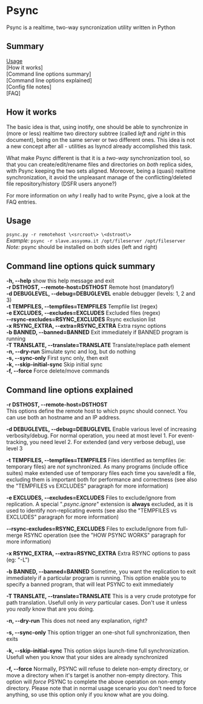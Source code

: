 # Psync
Psync is a realtime, two-way syncronization utility written in Python

## Summary
[Usage](https://github.com/shodanshok/psync#usage)  
[How it works]  
[Command line options summary]  
[Command line options explained]  
[Config file notes]  
[FAQ]

## How it works
The basic idea is that, using inotify, one should be able to synchronize in (more or less) realtime two directory subtree (called *left* and *right* in this document), being on the same server or two different ones. This idea is not a new concept after all - utilities as lsyncd already accomplished this task.

What make Psync different is that it is a *two-way* synchronization tool, so that you can create/edit/rename files and directories on *both* replica sides, with Psync keeping the two sets aligned. Moreover, being a (quasi) realtime synchronization, it avoid the unpleasant manage of the conflicting/deleted file repository/history (DSFR users anyone?)

For more information on *why* I really had to write Psync, give a look at the FAQ entries.

## Usage
`psync.py -r remotehost \<srcroot\> \<dstroot\>`  
*Example:* `psync -r slave.assyoma.it /opt/fileserver /opt/fileserver`  
*Note:* psync should be installed on both sides (left and right)

## Command line options quick summary
**-h, --help** show this help message and exit  
**-r DSTHOST, --remote-host=DSTHOST** Remote host (mandatory!)  
**-d DEBUGLEVEL, --debug=DEBUGLEVEL** enable debugger (levels: 1, 2 and 3)  
**-t TEMPFILES, --tempfiles=TEMPFILES** Tempfile list (regex)  
**-e EXCLUDES, --excludes=EXCLUDES** Excluded files (regex)  
**--rsync-excludes=RSYNC_EXCLUDES** Rsync exclusion list  
**-x RSYNC_EXTRA, --extra=RSYNC_EXTRA** Extra rsync options  
**-b BANNED, --banned=BANNED** Exit immediately if BANNED program is running  
**-T TRANSLATE, --translate=TRANSLATE** Translate/replace path element  
**-n, --dry-run** Simulate sync and log, but do nothing  
**-s, --sync-only** First sync only, then exit  
**-k, --skip-initial-sync** Skip initial sync  
**-f, --force** Force delete/move commands  

## Command line options explained
**-r DSTHOST, --remote-host=DSTHOST**  
This options define the remote host to which psync should connect. You can use both an hostname and an IP address.

**-d DEBUGLEVEL, --debug=DEBUGLEVEL**
Enable various level of increasing verbosity/debug. For normal operation, you need at most level 1. For event-tracking, you need level 2. For extended (and very verbose debug), use level 3

**-t TEMPFILES, --tempfiles=TEMPFILES**
Files identified as tempfiles (ie: temporary files) are *not* synchronized. As many programs (include office suites) make extended use of temporary files each time you save/edit a file, excluding them is important both for performance and correctness (see also the "TEMPFILES vs EXCLUDES" paragraph for more information)

**-e EXCLUDES, --excludes=EXCLUDES**
Files to exclude/ignore from replication. A special "*.psync.ignore*" extension is **always** excluded, as it is used to identify non-replicating events (see also the "TEMPFILES vs EXCLUDES" paragraph for more information)

**--rsync-excludes=RSYNC_EXCLUDES**
Files to exclude/ignore from full-merge RSYNC operation (see the "HOW PSYNC WORKS" paragraph for more information)

**-x RSYNC_EXTRA, --extra=RSYNC_EXTRA**
Extra RSYNC options to pass (eg: "-L")

**-b BANNED, --banned=BANNED**
Sometime, you want the replication to exit immediately if a particular program is running. This option enable you to specify a banned program, that will leat PSYNC to exit immediately

**-T TRANSLATE, --translate=TRANSLATE**
This is a very crude prototype for path translation. Usefull only in *very* particular cases. Don't use it unless you *really* know that are you doing.

**-n, --dry-run**
This does not need any explanation, right?

**-s, --sync-only**
This option trigger an one-shot full synchronization, then exits

**-k, --skip-initial-sync**
This option skips launch-time full synchronization. Usefull when you know that your sides are already synchronized

**-f, --force**
Normally, PSYNC will refuse to delete non-empty directory, or move a directory when it's target is another non-empty directory. This option will *force* PSYNC to complete the above operation on non-empty directory. Please note that in normal usage scenario you don't need to force anything, so use this option only if you know what are you doing.
